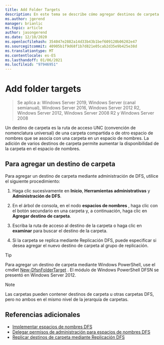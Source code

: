 ```yaml
---
title: Add Folder Targets
description: En este tema se describe cómo agregar destinos de carpeta (rutas de acceso UNC)
ms.author: jgerend
manager: brianlic
ms.topic: article
author: jasongerend
ms.date: 12/10/2020
ms.openlocfilehash: 354047e2882a14d33b43b1bef609120b06202e47
ms.sourcegitcommit: 40905b1f9d68f1b7d821e05cab2d35e9b425e38d
ms.translationtype: MT
ms.contentlocale: es-ES
ms.lasthandoff: 01/06/2021
ms.locfileid: "97946951"
---
```

# <a name="add-folder-targets"></a>Add folder targets

> Se aplica a: Windows Server 2019, Windows Server (canal semianual), Windows Server 2016, Windows Server 2012 R2, Windows Server 2012, Windows Server 2008 R2 y Windows Server 2008

Un destino de carpeta es la ruta de acceso UNC (convención de nomenclatura universal) de una carpeta compartida o de otro espacio de nombres que se asocia con una carpeta en un espacio de nombres. La adición de varios destinos de carpeta permite aumentar la disponibilidad de la carpeta en el espacio de nombres.

## <a name="to-add-a-folder-target"></a>Para agregar un destino de carpeta

Para agregar un destino de carpeta mediante administración de DFS, utilice el siguiente procedimiento:

1.  Haga clic sucesivamente en **Inicio**, **Herramientas administrativas** y **Administración de DFS**.

2.  En el árbol de consola, en el nodo **espacios de nombres** , haga clic con el botón secundario en una carpeta y, a continuación, haga clic en **Agregar destino de carpeta**.

3.  Escriba la ruta de acceso al destino de la carpeta o haga clic en **examinar** para buscar el destino de la carpeta.

4.  Si la carpeta se replica mediante Replicación DFS, puede especificar si desea agregar el nuevo destino de carpeta al grupo de replicación.

> [!TIP]
> Para agregar un destino de carpeta mediante Windows PowerShell, use el cmdlet [New-DfsnFolderTarget](/powershell/module/dfsn/new-dfsnfoldertarget) . El módulo de Windows PowerShell DFSN se presentó en Windows Server 2012.

> [!NOTE]
> Las carpetas pueden contener destinos de carpeta u otras carpetas DFS, pero no ambos en el mismo nivel de la jerarquía de carpetas.

## <a name="additional-references"></a>Referencias adicionales

-   [Implementar espacios de nombres DFS](deploying-dfs-namespaces.md)
-   [Delegar permisos de administración para espacios de nombres DFS](delegate-management-permissions-for-dfs-namespaces.md)
-   [Replicar destinos de carpeta mediante Replicación DFS](replicate-folder-targets-using-dfs-replication.md)
